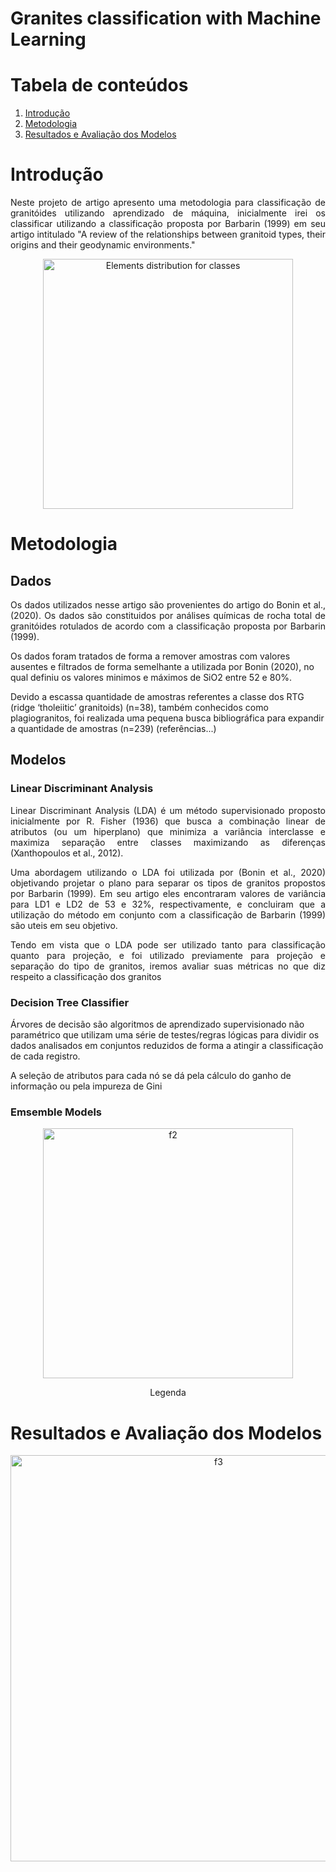 <h1>Granites classification with Machine Learning</h1>
 



# Tabela de conteúdos 

1. [Introdução](https://github.com/CaioBrainer/Granites_classification_with_Machine_Learning#introducao) 
2. [Metodologia](https://github.com/CaioBrainer/Granites_classification_with_Machine_Learning#metodologia)
3. [Resultados e Avaliação dos Modelos](https://github.com/CaioBrainer/Granites_classification_with_Machine_Learning#resultados_e_avaliacao_dos_modelos)

# Introdução
<p align="justify">
Neste projeto de artigo apresento uma metodologia para classificação de granitóides utilizando aprendizado de máquina, inicialmente irei os classificar
utilizando a classificação proposta por Barbarin (1999) em seu artigo intitulado "A review of the relationships between granitoid types, their origins and their geodynamic environments."
</p>

<p align="center">
<img width="400" alt="Elements distribution for classes" src="link_da_figura_upload_pelo_desktop">
</p>

# Metodologia
<p align="justify">
</p>

## Dados
<p align="justify">Os dados utilizados nesse artigo são provenientes do artigo do Bonin et al., (2020). Os dados são constituidos por análises químicas de rocha total de granitóides rotulados de acordo com a classificação proposta por Barbarin (1999). 

<p>Os dados foram tratados de forma a remover amostras com valores ausentes e filtrados de forma semelhante a utilizada por Bonin (2020), no qual definiu os valores minimos e máximos de SiO2 entre 52 e 80%.</p> 

<p>Devido a escassa quantidade de amostras referentes a classe dos RTG (ridge
‘tholeiitic’ granitoids) (n=38), também conhecidos como plagiogranitos, foi realizada uma pequena busca bibliográfica para expandir a quantidade de amostras (n=239) (referências...)
</p>

## Modelos

### Linear Discriminant Analysis
<p align="justify">Linear Discriminant Analysis (LDA) é um método supervisionado proposto inicialmente por R. Fisher (1936) que busca a combinação linear de atributos (ou um hiperplano) que minimiza a variância interclasse e maximiza separação entre classes maximizando as diferenças (Xanthopoulos et al., 2012).</p> 

<p align="justify">Uma abordagem utilizando o LDA foi utilizada por (Bonin et al., 2020) objetivando projetar o plano para separar os tipos de granitos propostos por Barbarin (1999). Em seu artigo eles encontraram valores de variância para LD1 e LD2 de 53 e 32%, respectivamente, e concluiram que a utilização do método em conjunto com a classificação de Barbarin (1999) são uteis em seu objetivo.</p>

<p align="justify">Tendo em vista que o LDA pode ser utilizado tanto para classificação quanto para projeção, e foi utilizado previamente para projeção e separação do tipo de granitos, iremos avaliar suas métricas no que diz respeito a classificação dos granitos</p>

### Decision Tree Classifier
<p> Árvores de decisão são algoritmos de aprendizado supervisionado não paramétrico que utilizam uma série de testes/regras lógicas para dividir os dados analisados em conjuntos reduzidos de forma a atingir a classificação de cada registro.</p>

<p>A seleção de atributos para cada nó se dá pela cálculo do ganho de informação ou pela impureza de Gini</p>

### Emsemble Models
<p> </p>

<p align="center">
<img width="400" alt="f2" src="link_da_figura_upload_pelo_desktop">
</p>

<p align="center">
Legenda
</p>


# Resultados e Avaliação dos Modelos
<p align="justify">

</p>


<p align="center">
<img width="650" alt="f3" src="">
</p>



